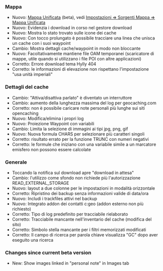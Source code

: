 ### Mappa
- Nuovo: [Mappa Unificata](https://github.com/cgeo/cgeo/wiki/UnifiedMap) (beta), vedi [Impostazioni => Sorgenti Mappa => Mappa Unificata](cgeo-setting://featureSwitch_useUnifiedMap)
- Nuovo: Evidenzia i download in corso nel gestore download
- Nuovo: Mostra lo stato trovato sulle icone dei cache
- Nuovo: Con tocco prolungato è possibile tracciare una linea che unisca un cache con i suoi waypoint
- Cambio: Mostra dettagli cache/waypoint in modo non bloccante
- Nuovo: Facoltativamente mantiene file OAM temporanei (scaricatore di mappe, utile quando si utilizzano i file POI con altre applicazioni)
- Corretto: Errore download tema Hylly 404
- Corretto: le informazioni di elevazione non rispettano l'impostazione "usa unità imperiali"

### Dettagli del cache
- Cambio: "Attiva/disattiva parlato" è diventato un interruttore
- Cambio: aumento della lunghezza massima del log per geocaching.com
- Corretto: non è possibile caricare note personali più lunghe sui siti opencaching
- Nuovo: Modifica/elimina i propri log
- Nuovo: Proiezione Waypoint con variabili
- Cambio: Limita la selezione di immagini ai tipi jpg, png, gif
- Nuovo: Nuova formula CHARS per selezionare più caratteri singoli
- Corretto: risultato errato per la funzione TRUNC con numeri negativi
- Corretto: le formule che iniziano con una variabile simile a un marcatore emisfero non possono essere calcolate

### Generale
- Toccando la notifica sul download apre "download in attesa"
- Cambio: l'utilizzo come sfondo non richiede più l'autorizzazione READ_EXTERNAL_STORAGE
- Nuovo: layout a due colonne per le impostazioni in modalità orizzontale
- Corretto: Ripristino dei backup senza informazioni valide di data/ora
- Nuovo: Includi i trackfiles attivi nel backup
- Nuovo: Integrato addon dei contatti c:geo (addon esterno non più richiesto)
- Corretto: Tipo di log predefinito per tracciabile rielaborato
- Corretto: Tracciabile mancante nell'inventario del cache (modifica del sito)
- Corretto: Simbolo stella mancante per i filtri memorizzati modificati
- Corretto: Il campo di ricerca per parola chiave visualizza "GC" dopo aver eseguito una ricerca

### Changes since current beta version
- New: Show images linked in "personal note" in Images tab
